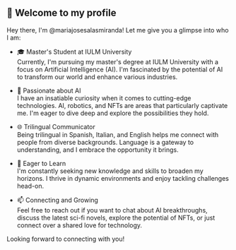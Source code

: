 <!---
mariajosesalasmiranda/mariajosesalasmiranda is a ✨ special ✨ repository because its `README.md` (this file) appears on your GitHub profile.
You can click the Preview link to take a look at your changes.
--->

## 👋 Welcome to my profile
Hey there, I'm @mariajosesalasmiranda! Let me give you a glimpse into who I am: 

- 🎓 Master's Student at IULM University \
Currently, I'm pursuing my master's degree at IULM University with a focus on Artificial Intelligence (AI). I'm fascinated by the potential of AI to transform our world and enhance various industries.

- 🤖 Passionate about AI \
I have an insatiable curiosity when it comes to cutting-edge technologies. AI, robotics, and NFTs are areas that particularly captivate me. I'm eager to dive deep and explore the possibilities they hold. 

- 🌐 Trilingual Communicator \
Being trilingual in Spanish, Italian, and English helps me connect with people from diverse backgrounds. Language is a gateway to understanding, and I embrace the opportunity it brings.

- 🌱 Eager to Learn \
I'm constantly seeking new knowledge and skills to broaden my horizons. I thrive in dynamic environments and enjoy tackling challenges head-on. 
  
- 📫  Connecting and Growing \
Feel free to reach out if you want to chat about AI breakthroughs, discuss the latest sci-fi novels, explore the potential of NFTs, or just connect over a shared love for technology. 

Looking forward to connecting with you!
